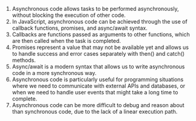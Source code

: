 

1. Asynchronous code allows tasks to be performed asynchronously, without blocking the execution of other code.
2. In JavaScript, asynchronous code can be achieved through the use of callback functions, promises, and async/await syntax.
3. Callbacks are functions passed as arguments to other functions, which are then called when the task is completed.
4. Promises represent a value that may not be available yet and allows us to handle success and error cases separately with then() and catch() methods.
5. Async/await is a modern syntax that allows us to write asynchronous code in a more synchronous way.
6. Asynchronous code is particularly useful for programming situations where we need to communicate with external APIs and databases, or when we need to handle user events that might take a long time to complete.
7. Asynchronous code can be more difficult to debug and reason about than synchronous code, due to the lack of a linear execution path.